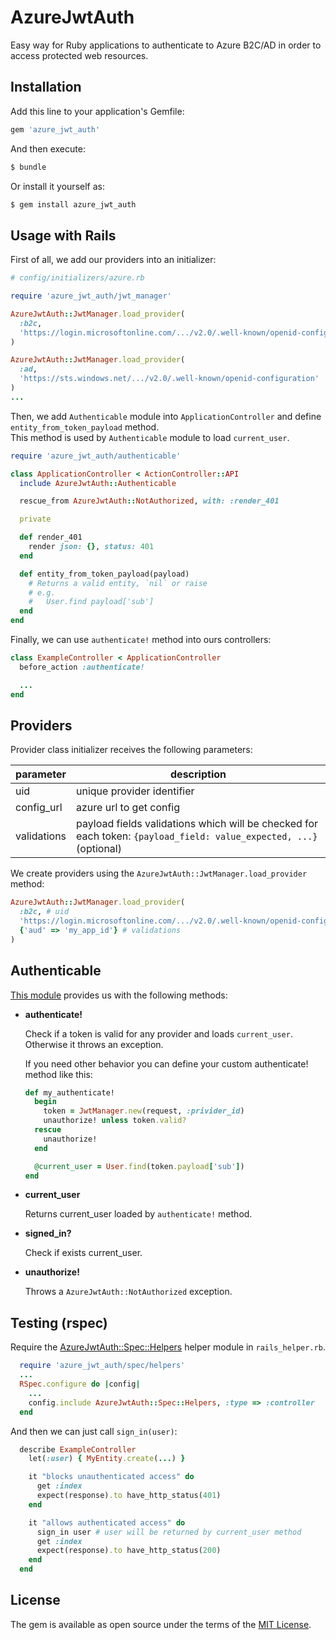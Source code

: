 # AzureJwtAuth

Easy way for Ruby applications to authenticate to Azure B2C/AD in order to access protected web resources.

## Installation

Add this line to your application's Gemfile:

```ruby
gem 'azure_jwt_auth'
```

And then execute:

```bash
$ bundle
```

Or install it yourself as:

```bash
$ gem install azure_jwt_auth
```

## Usage with Rails

First of all, we add our providers into an initializer:

```ruby
# config/initializers/azure.rb

require 'azure_jwt_auth/jwt_manager'

AzureJwtAuth::JwtManager.load_provider(
  :b2c,
  'https://login.microsoftonline.com/.../v2.0/.well-known/openid-configuration')
)

AzureJwtAuth::JwtManager.load_provider(
  :ad,
  'https://sts.windows.net/.../v2.0/.well-known/openid-configuration'
)
...
```

Then, we add `Authenticable` module into `ApplicationController` and define `entity_from_token_payload` method.  
This method is used by `Authenticable` module to load `current_user`.

```ruby
require 'azure_jwt_auth/authenticable'

class ApplicationController < ActionController::API
  include AzureJwtAuth::Authenticable

  rescue_from AzureJwtAuth::NotAuthorized, with: :render_401

  private

  def render_401
    render json: {}, status: 401
  end

  def entity_from_token_payload(payload)
    # Returns a valid entity, `nil` or raise
    # e.g.
    #   User.find payload['sub']
  end
end
```

Finally, we can use `authenticate!` method into ours controllers:

```ruby
class ExampleController < ApplicationController
  before_action :authenticate!

  ...
end
```

## Providers

Provider class initializer receives the following parameters:

| parameter   | description |
| --          | --          |
| uid         | unique provider identifier |
| config_url  | azure url to get config |
| validations | payload fields validations which will be checked for each token: `{payload_field: value_expected, ...}` (optional) |

We create providers using the `AzureJwtAuth::JwtManager.load_provider` method:

```ruby
AzureJwtAuth::JwtManager.load_provider(
  :b2c, # uid
  'https://login.microsoftonline.com/.../v2.0/.well-known/openid-configuration'), # config_url
  {'aud' => 'my_app_id'} # validations
)
```

## Authenticable

[This module](lib/azure_jwt_auth/authenticable.rb) provides us with the following methods:

* __authenticate!__

  Check if a token is valid for any provider and loads `current_user`. Otherwise it throws an exception.

  If you need other behavior you can define your custom authenticate! method like this:

  ```ruby
  def my_authenticate!
    begin
      token = JwtManager.new(request, :privider_id)
      unauthorize! unless token.valid?
    rescue
      unauthorize!
    end

    @current_user = User.find(token.payload['sub'])
  end
  ```

* __current_user__

  Returns current_user loaded by `authenticate!` method.

* __signed_in?__

  Check if exists current_user.

* __unauthorize!__

  Throws a `AzureJwtAuth::NotAuthorized` exception.

## Testing (rspec)

Require the [AzureJwtAuth::Spec::Helpers](lib/azure_jwt_auth/spec/helpers.rb) helper module in `rails_helper.rb`.

```ruby
  require 'azure_jwt_auth/spec/helpers'
  ...
  RSpec.configure do |config|
    ...
    config.include AzureJwtAuth::Spec::Helpers, :type => :controller
  end
```

And then we can just call `sign_in(user)`:

```ruby
  describe ExampleController
    let(:user) { MyEntity.create(...) }

    it "blocks unauthenticated access" do
      get :index
      expect(response).to have_http_status(401)
    end

    it "allows authenticated access" do
      sign_in user # user will be returned by current_user method
      get :index
      expect(response).to have_http_status(200)
    end
  end
```

## License

The gem is available as open source under the terms of the [MIT License](http://opensource.org/licenses/MIT).
